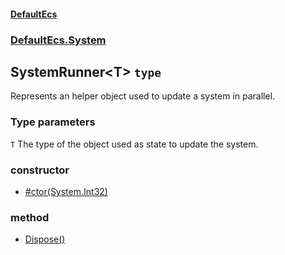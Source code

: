 #### [DefaultEcs](./DefaultEcs.md 'DefaultEcs')
### [DefaultEcs.System](./DefaultEcs.md#DefaultEcs-System 'DefaultEcs.System')
## SystemRunner&lt;T&gt; `type`
Represents an helper object used to update a system in parallel.
### Type parameters

<a name='DefaultEcs-System-SystemRunner-T--T'></a>
`T`
The type of the object used as state to update the system.
### constructor
- [#ctor(System.Int32)](./DefaultEcs-System-SystemRunner-T---ctor(System-Int32).md 'DefaultEcs.System.SystemRunner&lt;T&gt;.#ctor(System.Int32)')
### method
- [Dispose()](./DefaultEcs-System-SystemRunner-T--Dispose().md 'DefaultEcs.System.SystemRunner&lt;T&gt;.Dispose()')
